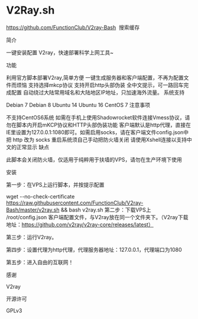 # V2Ray.sh
https://github.com/FunctionClub/V2ray-Bash  搜索缓存

简介

一键安装配置 V2ray，快速部署科学上网工具~

功能

利用官方脚本部署V2ray,简单方便
一键生成服务器和客户端配置，不再为配置文件而烦恼
支持选择mkcp协议
支持开启http头部伪装
全中文提示，可一路回车完成配置
自动绕过大陆常用域名和大陆地区IP地址，只加速海外流量。
系统支持

Debian 7
Debian 8
Ubuntu 14
Ubuntu 16
CentOS 7
注意事项

不支持CentOS6系统
如需在手机上使用Shadowrocket软件连接Vmess协议，请勿在脚本内开启mKCP协议和HTTP头部伪装功能
客户端默认是http代理，直接在IE里设置为127.0.0.1:1080即可。如需启用socks，请在客户端文件config.json中把 http 改为 socks
重启系统须自己手动把防火墙关闭
请使用Xshell连接以支持中文的正常显示
缺点

此脚本会关闭防火墙，仅适用于纯粹用于扶墙的VPS，请勿在生产环境下使用

安装

第一步：在VPS上运行脚本，并按提示配置

wget --no-check-certificate https://raw.githubusercontent.com/FunctionClub/V2ray-Bash/master/v2ray.sh && bash v2ray.sh
第二步：下载VPS上 /root/config.json 客户端配置文件，与V2ray放在同一个文件夹下。（V2ray下载地址：https://github.com/v2ray/v2ray-core/releases/latest）

第三步：运行V2ray。

第四步：设置代理为http代理，代理服务器地址：127.0.0.1，代理端口为1080

第五步：进入自由的互联网！

感谢

V2ray

开源许可

GPLv3
